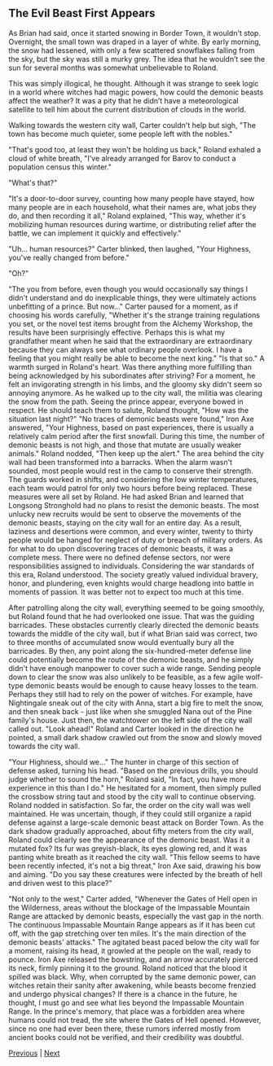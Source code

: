## The Evil Beast First Appears
As Brian had said, once it started snowing in Border Town, it wouldn't stop. Overnight, the small town was draped in a layer of white. By early morning, the snow had lessened, with only a few scattered snowflakes falling from the sky, but the sky was still a murky grey. The idea that he wouldn’t see the sun for several months was somewhat unbelievable to Roland. 

This was simply illogical, he thought. Although it was strange to seek logic in a world where witches had magic powers, how could the demonic beasts affect the weather? It was a pity that he didn’t have a meteorological satellite to tell him about the current distribution of clouds in the world. 

Walking towards the western city wall, Carter couldn't help but sigh, "The town has become much quieter, some people left with the nobles." 

"That's good too, at least they won't be holding us back," Roland exhaled a cloud of white breath, "I've already arranged for Barov to conduct a population census this winter."

"What's that?" 

"It's a door-to-door survey, counting how many people have stayed, how many people are in each household, what their names are, what jobs they do, and then recording it all," Roland explained, "This way, whether it's mobilizing human resources during wartime, or distributing relief after the battle, we can implement it quickly and effectively." 

"Uh... human resources?" Carter blinked, then laughed, "Your Highness, you've really changed from before."

"Oh?"

"The you from before, even though you would occasionally say things I didn't understand and do inexplicable things, they were ultimately actions unbefitting of a prince. But now..." Carter paused for a moment, as if choosing his words carefully, "Whether it's the strange training regulations you set, or the novel test items brought from the Alchemy Workshop, the results have been surprisingly effective. Perhaps this is what my grandfather meant when he said that the extraordinary are extraordinary because they can always see what ordinary people overlook. I have a feeling that you might really be able to become the next king."
"Is that so." A warmth surged in Roland's heart. Was there anything more fulfilling than being acknowledged by his subordinates after striving? For a moment, he felt an invigorating strength in his limbs, and the gloomy sky didn't seem so annoying anymore.
As he walked up to the city wall, the militia was clearing the snow from the path. Seeing the prince appear, everyone bowed in respect.
He should teach them to salute, Roland thought, "How was the situation last night?"
"No traces of demonic beasts were found," Iron Axe answered, "Your Highness, based on past experiences, there is usually a relatively calm period after the first snowfall. During this time, the number of demonic beasts is not high, and those that mutate are usually weaker animals."
Roland nodded, "Then keep up the alert."
The area behind the city wall had been transformed into a barracks. When the alarm wasn't sounded, most people would rest in the camp to conserve their strength. The guards worked in shifts, and considering the low winter temperatures, each team would patrol for only two hours before being replaced.
These measures were all set by Roland. He had asked Brian and learned that Longsong Stronghold had no plans to resist the demonic beasts. The most unlucky new recruits would be sent to observe the movements of the demonic beasts, staying on the city wall for an entire day. As a result, laziness and desertions were common, and every winter, twenty to thirty people would be hanged for neglect of duty or breach of military orders.
As for what to do upon discovering traces of demonic beasts, it was a complete mess. There were no defined defense sectors, nor were responsibilities assigned to individuals. Considering the war standards of this era, Roland understood. The society greatly valued individual bravery, honor, and plundering, even knights would charge headlong into battle in moments of passion. It was better not to expect too much at this time.

After patrolling along the city wall, everything seemed to be going smoothly, but Roland found that he had overlooked one issue.
That was the guiding barricades.
These obstacles currently clearly directed the demonic beasts towards the middle of the city wall, but if what Brian said was correct, two to three months of accumulated snow would eventually bury all the barricades. By then, any point along the six-hundred-meter defense line could potentially become the route of the demonic beasts, and he simply didn't have enough manpower to cover such a wide range.
Sending people down to clear the snow was also unlikely to be feasible, as a few agile wolf-type demonic beasts would be enough to cause heavy losses to the team.
Perhaps they still had to rely on the power of witches.
For example, have Nightingale sneak out of the city with Anna, start a big fire to melt the snow, and then sneak back - just like when she smuggled Nana out of the Pine family's house.
Just then, the watchtower on the left side of the city wall called out.
"Look ahead!"
Roland and Carter looked in the direction he pointed, a small dark shadow crawled out from the snow and slowly moved towards the city wall.

"Your Highness, should we..." The hunter in charge of this section of defense asked, turning his head.
"Based on the previous drills, you should judge whether to sound the horn," Roland said, "In fact, you have more experience in this than I do."
He hesitated for a moment, then simply pulled the crossbow string taut and stood by the city wall to continue observing.
Roland nodded in satisfaction. So far, the order on the city wall was well maintained. He was uncertain, though, if they could still organize a rapid defense against a large-scale demonic beast attack on Border Town.
As the dark shadow gradually approached, about fifty meters from the city wall, Roland could clearly see the appearance of the demonic beast.
Was it a mutated fox?
Its fur was greyish-black, its eyes glowing red, and it was panting white breath as it reached the city wall.
"This fellow seems to have been recently infected, it's not a big threat," Iron Axe said, drawing his bow and aiming.
"Do you say these creatures were infected by the breath of hell and driven west to this place?"

"Not only to the west," Carter added, "Whenever the Gates of Hell open in the Wilderness, areas without the blockage of the Impassable Mountain Range are attacked by demonic beasts, especially the vast gap in the north. The continuous Impassable Mountain Range appears as if it has been cut off, with the gap stretching over ten miles. It's the main direction of the demonic beasts' attacks."
The agitated beast paced below the city wall for a moment, raising its head, it growled at the people on the wall, ready to pounce. Iron Axe released the bowstring, and an arrow accurately pierced its neck, firmly pinning it to the ground. 
Roland noticed that the blood it spilled was black.
Why, when corrupted by the same demonic power, can witches retain their sanity after awakening, while beasts become frenzied and undergo physical changes? If there is a chance in the future, he thought, I must go and see what lies beyond the Impassable Mountain Range. In the prince's memory, that place was a forbidden area where humans could not tread, the site where the Gates of Hell opened. However, since no one had ever been there, these rumors inferred mostly from ancient books could not be verified, and their credibility was doubtful.



[Previous](CH0040.md) | [Next](CH0042.md)
